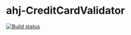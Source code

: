 # ahj-CreditCardValidator

[![Build status](https://ci.appveyor.com/api/projects/status/5dg9oh6pec86l6m7?svg=true)](https://ci.appveyor.com/project/dmitry-izjurov/ahj-creditcardvalidator)